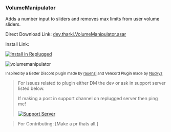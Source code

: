 ### VolumeManipulator

Adds a number input to sliders and removes max limits from user volume sliders.


Direct Download Link: [dev.tharki.VolumeManipulator.asar](https://github.com/Tharki-God/VolumeManipulator/releases/latest/download/dev.tharki.VolumeManipulator.asar)

Install Link:


[![Install in Replugged](https://img.shields.io/badge/-Install%20in%20Replugged-blue?style=for-the-badge&logo=none)](https://replugged.dev/install?identifier=dev.tharki.VolumeManipulator)

![volumemanipulator](https://i.imgur.com/E1xsuZ1.png)

<sub>Inspired by a Better Discord plugin made by
[rauenzi](https://github.com/rauenzi/BetterDiscordAddons/tree/master/Plugins/BetterVolume) and Vencord Plugin made by [Nuckyz](https://github.com/Vendicated/Vencord/blob/main/src/plugins/volumeBooster.discordDesktop.ts)</sub>

> For issues related to plugin either DM the dev or ask in support server listed below.
>
>If making a post in support channel on replugged server then ping me!
>
> [![Support Server](https://discordapp.com/api/guilds/919649417005506600/widget.png?style=banner3)](https://discord.gg/SgKSKyh9gY)

> For Contributing: [Make a pr thats all.]

